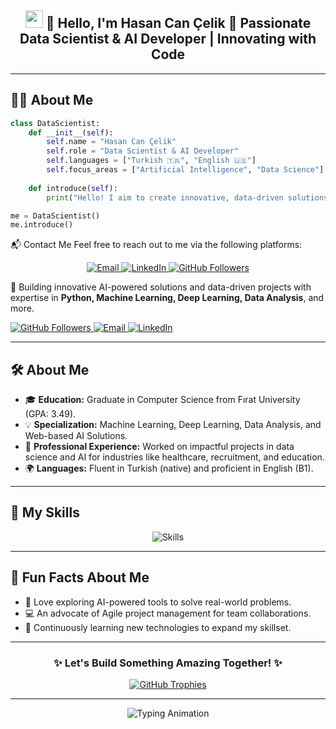 <div align="center">
  <h2>
    <img src="https://media.giphy.com/media/hvRJCLFzcasrR4ia7z/giphy.gif" width="28">
    👋 Hello, I'm Hasan Can Çelik  
    🚀 Passionate Data Scientist & AI Developer | Innovating with Code
  </h2>
  
</div>

---

## 👨‍💻 About Me

```python
class DataScientist:
    def __init__(self):
        self.name = "Hasan Can Çelik"
        self.role = "Data Scientist & AI Developer"
        self.languages = ["Turkish 🇹🇷", "English 🇺🇸"]
        self.focus_areas = ["Artificial Intelligence", "Data Science"]
        
    def introduce(self):
        print("Hello! I aim to create innovative, data-driven solutions that make a difference in the world.")

me = DataScientist()
me.introduce()

```
  📬 Contact Me
  Feel free to reach out to me via the following platforms:
  
  <div align="center"> <a href="mailto:hasancan.celik6241@gmail.com"> <img src="https://img.shields.io/badge/Email-me-red?style=flat-square&logo=gmail&logoColor=white" alt="Email" /> </a> <a href="https://www.linkedin.com/in/hasan-can-çelik-46950623b" target="_blank"> <img src="https://img.shields.io/badge/LinkedIn-Connect-blue?style=flat-square&logo=linkedin" alt="LinkedIn" /> </a> <a href="https://github.com/HasanCan6241" target="_blank"> <img src="https://img.shields.io/github/followers/HasanCan6241?label=Follow&style=social" alt="GitHub Followers" /> </a> </div>
  
  <p>
    🌟 Building innovative AI-powered solutions and data-driven projects with expertise in 
    <b>Python, Machine Learning, Deep Learning, Data Analysis</b>, and more.
  </p>
  
  <a href="https://github.com/HasanCan6241" target="_blank">
    <img src="https://img.shields.io/github/followers/HasanCan6241?label=Follow&style=social" alt="GitHub Followers" />
  </a>
  <a href="mailto:hasancan.celik6241@gmail.com">
    <img src="https://img.shields.io/badge/Email-me-red?style=flat-square&logo=gmail&logoColor=white" alt="Email" />
  </a>
  <a href="https://www.linkedin.com/in/hasan-can-çelik" target="_blank">
    <img src="https://img.shields.io/badge/LinkedIn-Connect-blue?style=flat-square&logo=linkedin" alt="LinkedIn" />
  </a>
</div>

---

## 🛠️ About Me

- 🎓 **Education:** Graduate in Computer Science from Fırat University (GPA: 3.49).
- 💡 **Specialization:** Machine Learning, Deep Learning, Data Analysis, and Web-based AI Solutions.
- 💼 **Professional Experience:** Worked on impactful projects in data science and AI for industries like healthcare, recruitment, and education.
- 🌍 **Languages:** Fluent in Turkish (native) and proficient in English (B1).

---


## 🌟 My Skills
<div align="center"> <img src="https://skillicons.dev/icons?i=python,tensorflow,sql,pandas,numpy,scikit-learn,keras,matplotlib,seaborn,huggingface,beautifulsoup,django,flask,bootstrap" alt="Skills" /> </div>

---

## 🎯 Fun Facts About Me
- 🚀 Love exploring AI-powered tools to solve real-world problems.
- 💻 An advocate of Agile project management for team collaborations.
- 📖 Continuously learning new technologies to expand my skillset.

---

<div align="center"> <h3>✨ Let's Build Something Amazing Together! ✨</h3> <a href="https://github.com/HasanCan6241"> <img src="https://github-profile-trophy.vercel.app/?username=HasanCan6241&theme=radical&margin-w=15&margin-h=15" alt="GitHub Trophies" /> </a> </div>

---

<div align="center"> <img src="https://readme-typing-svg.herokuapp.com?font=Fira+Code&size=22&pause=1000&color=58A6FF&width=435&lines=Thank+you+for+visiting+my+profile!;Feel+free+to+explore+my+projects." alt="Typing Animation" /> </div> 
